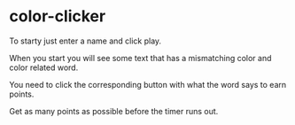 # color-clicker

To starty just enter a name and click play.

When you start you will see some text that has a mismatching color and color related word.

You need to click the corresponding button with what the word says to earn points.

Get as many points as possible before the timer runs out.
